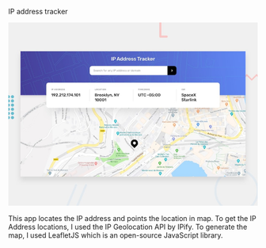  IP address tracker

![Design preview for the IP address tracker coding challenge](./design/desktop-preview.jpg)

This app locates the IP address and points the location in map. To get the IP Address locations, I used the IP Geolocation API by IPify. To generate the map, I used LeafletJS which is an open-source JavaScript library. 